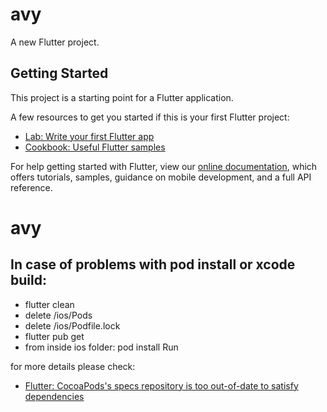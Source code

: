 # avy

A new Flutter project.

## Getting Started

This project is a starting point for a Flutter application.

A few resources to get you started if this is your first Flutter project:

- [Lab: Write your first Flutter app](https://flutter.dev/docs/get-started/codelab)
- [Cookbook: Useful Flutter samples](https://flutter.dev/docs/cookbook)

For help getting started with Flutter, view our
[online documentation](https://flutter.dev/docs), which offers tutorials,
samples, guidance on mobile development, and a full API reference.
# avy

## In case of problems with pod install or xcode build:
- flutter clean
- delete /ios/Pods
- delete /ios/Podfile.lock
- flutter pub get
- from inside ios folder: pod install Run

for more details please check: 
- [Flutter: CocoaPods's specs repository is too out-of-date to satisfy dependencies](https://stackoverflow.com/questions/64443888/flutter-cocoapodss-specs-repository-is-too-out-of-date-to-satisfy-dependencies/64474526#64474526)